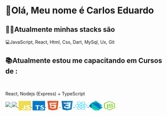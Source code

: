 <div>
 <h1>📖Olá, Meu nome é Carlos Eduardo</h1>
 <h2>👨‍💻Atualmente minhas stacks são</h2>
 <p>💻JavaScript, React, Html, Css, Dart, MySql, Ux, Git</p>
 <h2>📚Atualmente estou me capacitando em Cursos de :</h2><br>
 <p> React, Nodejs (Express) + TypeScript</p>
 </div>
  
  <a href="https://github.com/CarlosMoreira2021">
 <img height="180em" src="https://github-readme-stats.vercel.app/api?username=CarlosMoreira2021&show_icons=true&theme=dracula&include_all_commits=true&count_private=true"/>
  <img height="180em" src="https://github-readme-stats.vercel.app/api/top-langs/?username=CarlosMoreira2021&layout=compact&langs_count=7&theme=dracula"/>
</div>
 <img align="center" alt="Carlos-Js" height="30" width="40" src="https://raw.githubusercontent.com/devicons/devicon/master/icons/javascript/javascript-plain.svg">
 <img align="center" alt="Carlos-CSS" height="30" width="40" src="https://raw.githubusercontent.com/devicons/devicon/master/icons/typescript/typescript-original.svg">
 <img align="center" alt="Carlos-HTML" height="30" width="40" src="https://raw.githubusercontent.com/devicons/devicon/master/icons/html5/html5-original.svg">
 <img align="center" alt="Carlos-CSS" height="30" width="40" src="https://raw.githubusercontent.com/devicons/devicon/master/icons/css3/css3-original.svg">
 <img align="center" alt="Carlos-React" height="30" width="40" src="https://raw.githubusercontent.com/devicons/devicon/master/icons/react/react-original.svg">
 <img align="center" alt="Carlos-CSS" height="30" width="40" src="https://raw.githubusercontent.com/devicons/devicon/master/icons/dart/dart-original.svg">
 <img align="center" alt="Carlos-CSS" height="30" width="40" src="https://raw.githubusercontent.com/devicons/devicon/master/icons/nodejs/nodejs-original.svg">
 
 


